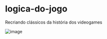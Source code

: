 # logica-do-jogo
Recriando clássicos da história dos videogames<br>

![image](https://github.com/user-attachments/assets/68813ac9-d3f6-4162-b8d6-5bfdac9aa0a7)
